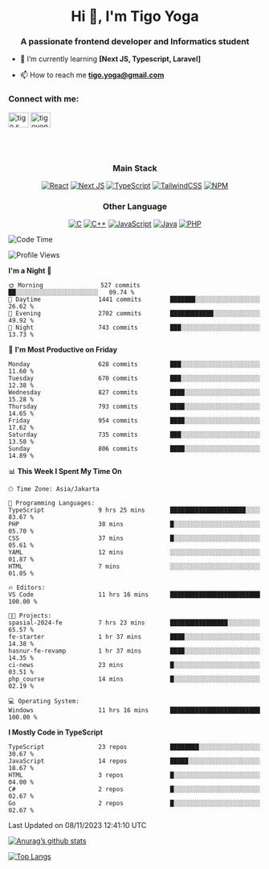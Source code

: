 <h1 align="center">Hi 👋, I'm Tigo Yoga</h1>
<h3 align="center">A passionate frontend developer and Informatics student</h3>

- 🌱 I’m currently learning **[Next JS, Typescript, Laravel]**

- 📫 How to reach me **tigo.yoga@gmail.com**

<h3 align="left">Connect with me:</h3>
<p align="left">
<a href="https://linkedin.com/in/tigo s yoga" target="blank"><img align="center" src="https://raw.githubusercontent.com/rahuldkjain/github-profile-readme-generator/master/src/images/icons/Social/linked-in-alt.svg" alt="tigo s yoga" height="30" width="40" /></a>
<a href="https://instagram.com/tigoyoga" target="blank"><img align="center" src="https://raw.githubusercontent.com/rahuldkjain/github-profile-readme-generator/master/src/images/icons/Social/instagram.svg" alt="tigoyoga" height="30" width="40" /></a>
</p>

<br/>
<br/>

<h3 align="center">Main Stack</h3>
<div align="center">
  
  <a href="">![React](https://img.shields.io/badge/react-%2320232a.svg?style=for-the-badge&logo=react&logoColor=%2361DAFB)</a>
  <a href="">![Next JS](https://img.shields.io/badge/Next-black?style=for-the-badge&logo=next.js&logoColor=white)</a>
   <a href="">![TypeScript](https://img.shields.io/badge/typescript-%23007ACC.svg?style=for-the-badge&logo=typescript&logoColor=white)</a>
  <a href="">![TailwindCSS](https://img.shields.io/badge/tailwindcss-%2338B2AC.svg?style=for-the-badge&logo=tailwind-css&logoColor=white)</a>
  <a href="">![NPM](https://img.shields.io/badge/NPM-%23000000.svg?style=for-the-badge&logo=npm&logoColor=white)</a>
</div>
<h3 align="center">Other Language</h3>
<div align="center">
  
  <a href="">![C](https://img.shields.io/badge/c-%2300599C.svg?style=for-the-badge&logo=c&logoColor=white)</a>
  <a href="">![C++](https://img.shields.io/badge/c++-%2300599C.svg?style=for-the-badge&logo=c%2B%2B&logoColor=white)</a>
  <a href="">![JavaScript](https://img.shields.io/badge/javascript-%23323330.svg?style=for-the-badge&logo=javascript&logoColor=%23F7DF1E)</a>
  <a href="">![Java](https://img.shields.io/badge/java-%23ED8B00.svg?style=for-the-badge&logo=java&logoColor=white)</a>
  <a href="">![PHP](https://img.shields.io/badge/php-%23777BB4.svg?style=for-the-badge&logo=php&logoColor=white)</a>
</div>

<!--START_SECTION:waka-->
![Code Time](http://img.shields.io/badge/Code%20Time-629%20hrs%2016%20mins-blue)

![Profile Views](http://img.shields.io/badge/Profile%20Views-1-blue)

**I'm a Night 🦉** 

```text
🌞 Morning                527 commits         ██░░░░░░░░░░░░░░░░░░░░░░░   09.74 % 
🌆 Daytime                1441 commits        ███████░░░░░░░░░░░░░░░░░░   26.62 % 
🌃 Evening                2702 commits        ████████████░░░░░░░░░░░░░   49.92 % 
🌙 Night                  743 commits         ███░░░░░░░░░░░░░░░░░░░░░░   13.73 % 
```
📅 **I'm Most Productive on Friday** 

```text
Monday                   628 commits         ███░░░░░░░░░░░░░░░░░░░░░░   11.60 % 
Tuesday                  670 commits         ███░░░░░░░░░░░░░░░░░░░░░░   12.38 % 
Wednesday                827 commits         ████░░░░░░░░░░░░░░░░░░░░░   15.28 % 
Thursday                 793 commits         ████░░░░░░░░░░░░░░░░░░░░░   14.65 % 
Friday                   954 commits         ████░░░░░░░░░░░░░░░░░░░░░   17.62 % 
Saturday                 735 commits         ███░░░░░░░░░░░░░░░░░░░░░░   13.58 % 
Sunday                   806 commits         ████░░░░░░░░░░░░░░░░░░░░░   14.89 % 
```


📊 **This Week I Spent My Time On** 

```text
🕑︎ Time Zone: Asia/Jakarta

💬 Programming Languages: 
TypeScript               9 hrs 25 mins       █████████████████████░░░░   83.67 % 
PHP                      38 mins             █░░░░░░░░░░░░░░░░░░░░░░░░   05.70 % 
CSS                      37 mins             █░░░░░░░░░░░░░░░░░░░░░░░░   05.61 % 
YAML                     12 mins             ░░░░░░░░░░░░░░░░░░░░░░░░░   01.87 % 
HTML                     7 mins              ░░░░░░░░░░░░░░░░░░░░░░░░░   01.05 % 

🔥 Editors: 
VS Code                  11 hrs 16 mins      █████████████████████████   100.00 % 

🐱‍💻 Projects: 
spasial-2024-fe          7 hrs 23 mins       ████████████████░░░░░░░░░   65.57 % 
fe-starter               1 hr 37 mins        ████░░░░░░░░░░░░░░░░░░░░░   14.38 % 
hasnur-fe-revamp         1 hr 37 mins        ████░░░░░░░░░░░░░░░░░░░░░   14.35 % 
ci-news                  23 mins             █░░░░░░░░░░░░░░░░░░░░░░░░   03.51 % 
php_course               14 mins             █░░░░░░░░░░░░░░░░░░░░░░░░   02.19 % 

💻 Operating System: 
Windows                  11 hrs 16 mins      █████████████████████████   100.00 % 
```

**I Mostly Code in TypeScript** 

```text
TypeScript               23 repos            ████████░░░░░░░░░░░░░░░░░   30.67 % 
JavaScript               14 repos            █████░░░░░░░░░░░░░░░░░░░░   18.67 % 
HTML                     3 repos             █░░░░░░░░░░░░░░░░░░░░░░░░   04.00 % 
C#                       2 repos             █░░░░░░░░░░░░░░░░░░░░░░░░   02.67 % 
Go                       2 repos             █░░░░░░░░░░░░░░░░░░░░░░░░   02.67 % 
```




 Last Updated on 08/11/2023 12:41:10 UTC
<!--END_SECTION:waka-->

[![Anurag’s github stats](https://github-readme-stats.vercel.app/api?username=tigoyoga)](https://github.com/tigoyoga)

[![Top Langs](https://github-readme-stats.vercel.app/api/top-langs/?username=tigoyoga&layout=compact)](https://github.com/tigoyoga)
